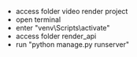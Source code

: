- access folder video render project
- open terminal
- enter "venv\Scripts\activate"
- access folder render_api
- run "python manage.py runserver"